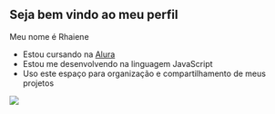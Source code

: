 ## Seja bem vindo ao meu perfil

 Meu nome é Rhaiene

- Estou cursando na [Alura](https://www.alura.com.br)
- Estou me desenvolvendo na linguagem JavaScript
- Uso este espaço para organização e compartilhamento de meus projetos


![](https://media1.tenor.com/m/MCBkr6dWLkUAAAAd/corinthians-rodrigo-garro.gif)



